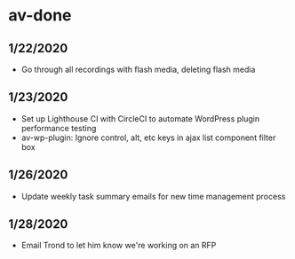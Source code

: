 # av-done

## 1/22/2020

- Go through all recordings with flash media, deleting flash media

## 1/23/2020

- Set up Lighthouse CI with CircleCI to automate WordPress plugin performance testing
- av-wp-plugin: Ignore control, alt, etc keys in ajax list component filter box

## 1/26/2020

- Update weekly task summary emails for new time management process

## 1/28/2020

- Email Trond to let him know we're working on an RFP
